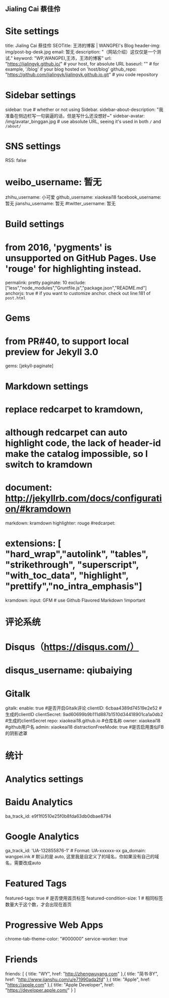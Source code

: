 ## Jialing Cai 蔡佳伶
# Site settings
title: Jialing Cai 蔡佳伶
SEOTitle: 王沛的博客 | WANGPEI's Blog
header-img: img/post-bg-desk.jpg
email: 暂无
description: "（网站介绍）这仅仅是一个测试."
keyword: "WP,WANGPEI,王沛，王沛的博客"
url: "https://jialingyk.github.io/"          # your host, for absolute URL
baseurl: ""      # for example, '/blog' if your blog hosted on 'host/blog'
github_repo: "https://github.com/jialingyk/jialingyk.github.io.git" # you code repository

# Sidebar settings
sidebar: true                           # whether or not using Sidebar.
sidebar-about-description: "我准备在侧边栏写一句装逼的话，但是写什么还没想好~"
sidebar-avatar: /img/avatar_binggan.jpg      # use absolute URL, seeing it's used in both `/` and `/about/`



# SNS settings
RSS: false
# weibo_username:     暂无
zhihu_username:     小可爱
github_username:    xiaokeai18
facebook_username:  暂无
jianshu_username:   暂无
#twitter_username:   暂无




# Build settings
# from 2016, 'pygments' is unsupported on GitHub Pages. Use 'rouge' for highlighting instead.
permalink: pretty
paginate: 10
exclude: ["less","node_modules","Gruntfile.js","package.json","README.md"]
anchorjs: true                          # if you want to customize anchor. check out line:181 of `post.html`



# Gems
# from PR#40, to support local preview for Jekyll 3.0
gems: [jekyll-paginate]




# Markdown settings
# replace redcarpet to kramdown,
# although redcarpet can auto highlight code, the lack of header-id make the catalog impossible, so I switch to kramdown
# document: http://jekyllrb.com/docs/configuration/#kramdown
markdown: kramdown
highlighter: rouge
#redcarpet:
#    extensions: [ "hard_wrap","autolink", "tables", "strikethrough", "superscript", "with_toc_data", "highlight", "prettify","no_intra_emphasis"]
kramdown:
  input: GFM                            # use Github Flavored Markdown !important




# 评论系统
# Disqus（https://disqus.com/）
# disqus_username: qiubaiying

# Gitalk
gitalk:
  enable: true    #是否开启Gitalk评论
  clientID: 6cbaa4389d74519e2e52                            #生成的clientID
  clientSecret: 9ad60699b9b111d887b1510d34418901ca1a0db2    #生成的clientSecret
  repo: xiaokeai18.github.io    #仓库名称
  owner: xiaokeai18    #github用户名
  admin: xiaokeai18
  distractionFreeMode: true #是否启用类似FB的阴影遮罩


# 统计

# Analytics settings
# Baidu Analytics
ba_track_id: e9f1f0510e25f0b8fda63db0dbae8794
# Google Analytics
ga_track_id: 'UA-132855876-1'            # Format: UA-xxxxxx-xx
ga_domain: wangpei.ink               # 默认的是 auto, 这里我是自定义了的域名，你如果没有自己的域名，需要改成auto





# Featured Tags
featured-tags: true                     # 是否使用首页标签
featured-condition-size: 1              # 相同标签数量大于这个数，才会出现在首页



# Progressive Web Apps
chrome-tab-theme-color: "#000000"
service-worker: true



# Friends
friends: [
    {
        title: "WY",
        href: "http://zhengwuyang.com"
    },{
        title: "简书·BY",
        href: "http://www.jianshu.com/u/e71990ada2fd"
    },{
        title: "Apple",
        href: "https://apple.com"
    },{
        title: "Apple Developer",
        href: "https://developer.apple.com/"
    }
]



